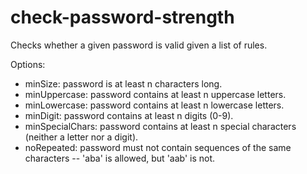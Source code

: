 # check-password-strength
Checks whether a given password is valid given a list of rules.

Options:

- minSize: password is at least n characters long.
- minUppercase: password contains at least n uppercase letters.
- minLowercase: password contains at least n lowercase letters.
- minDigit: password contains at least n digits (0-9).
- minSpecialChars: password contains at least n special characters (neither a letter nor a digit).
- noRepeated: password must not contain sequences of the same characters -- 'aba' is allowed, but 'aab' is not.
